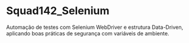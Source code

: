 # Squad142_Selenium
Automação de testes com Selenium WebDriver e estrutura Data-Driven, aplicando boas práticas de segurança com variáveis de ambiente.
